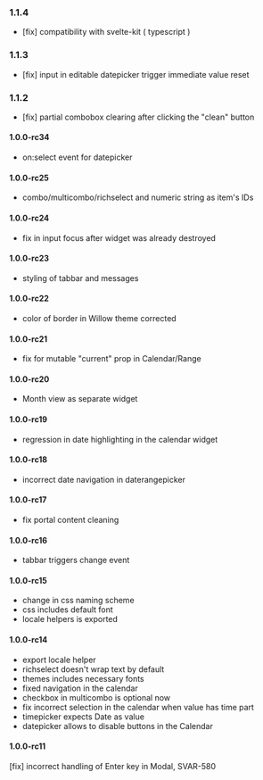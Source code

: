 ### 1.1.4

-   [fix] compatibility with svelte-kit ( typescript )

### 1.1.3

-   [fix] input in editable datepicker trigger immediate value reset

### 1.1.2

-   [fix] partial combobox clearing after clicking the "clean" button

#### 1.0.0-rc34

-   on:select event for datepicker

#### 1.0.0-rc25

-   combo/multicombo/richselect and numeric string as item's IDs

#### 1.0.0-rc24

-   fix in input focus after widget was already destroyed

#### 1.0.0-rc23

-   styling of tabbar and messages

#### 1.0.0-rc22

-   color of border in Willow theme corrected

#### 1.0.0-rc21

-   fix for mutable "current" prop in Calendar/Range

#### 1.0.0-rc20

-   Month view as separate widget

#### 1.0.0-rc19

-   regression in date highlighting in the calendar widget

#### 1.0.0-rc18

-   incorrect date navigation in daterangepicker

#### 1.0.0-rc17

-   fix portal content cleaning

#### 1.0.0-rc16

-   tabbar triggers change event

#### 1.0.0-rc15

-   change in css naming scheme
-   css includes default font
-   locale helpers is exported

#### 1.0.0-rc14

-   export locale helper
-   richselect doesn't wrap text by default
-   themes includes necessary fonts
-   fixed navigation in the calendar
-   checkbox in multicombo is optional now
-   fix incorrect selection in the calendar when value has time part
-   timepicker expects Date as value
-   datepicker allows to disable buttons in the Calendar

#### 1.0.0-rc11

[fix] incorrect handling of Enter key in Modal, SVAR-580
